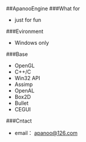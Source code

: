 ##ApanooEngine
###What for
- just for fun

###Evironment
- Windows only

###Base
- OpenGL
- C++/C
- Win32 API
- Assimp
- OpenAL
- Box2D
- Bullet
- CEGUI

###Cntact
- email： apanoo@126.com

